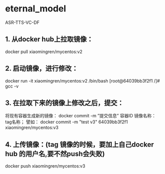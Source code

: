 # eternal_model
ASR-TTS-VC-DF

## 1. 从docker hub上拉取镜像：
docker pull xiaomingren/mycentos:v2
## 2. 启动镜像，进行修改：
docker run -it xiaomingren/mycentos:v2 /bin/bash
[root@64039bb3f2f1 /]# gcc -v

## 3. 在拉取下来的镜像上修改之后，提交：
将现有容器生成新的镜像： docker commit -m ”提交信息” 容器ID 镜像名称：tag名称； 
譬如： docker commit -m "test v3" 64039bb3f2f1 xiaomingren/mycentos:v3
## 4. 上传镜像：(tag 镜像的时候，要加上自己docker hub 的用户名,要不然push会失败) 
docker push xiaomingren/mycentos:v3
